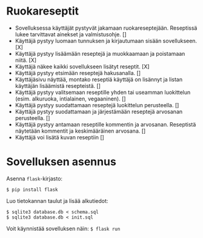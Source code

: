 # Ruokareseptit

* Sovelluksessa käyttäjät pystyvät jakamaan ruokareseptejään. Reseptissä lukee tarvittavat ainekset ja valmistusohje. []
* Käyttäjä pystyy luomaan tunnuksen ja kirjautumaan sisään sovellukseen. [X]
* Käyttäjä pystyy lisäämään reseptejä ja muokkaamaan ja poistamaan niitä. [X]
* Käyttäjä näkee kaikki sovellukseen lisätyt reseptit. [X]
* Käyttäjä pystyy etsimään reseptejä hakusanalla. []
* Käyttäjäsivu näyttää, montako reseptiä käyttäjä on lisännyt ja listan käyttäjän lisäämistä resepteistä. []
* Käyttäjä pystyy valitsemaan reseptille yhden tai useamman luokittelun (esim. alkuruoka, intialainen, vegaaninen). []
* Käyttäjä pystyy suodattamaan reseptejä luokittelun perusteella. []
* Käyttäjä pystyy suodattamaan ja järjestämään reseptejä arvosanan perusteella. []
* Käyttäjä pystyy antamaan reseptille kommentin ja arvosanan. Reseptistä näytetään kommentit ja keskimääräinen arvosana. []
* Käyttäjä voi lisätä kuvan reseptiin []


# Sovelluksen asennus
Asenna `flask`-kirjasto:

``$ pip install flask``

Luo tietokannan taulut ja lisää alkutiedot: 
````
$ sqlite3 database.db < schema.sql
$ sqlite3 database.db < init.sql 
````

Voit käynnistää sovelluksen näin: 
`` $ flask run `` 
